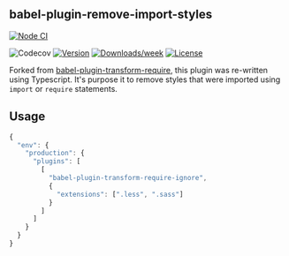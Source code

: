 ## babel-plugin-remove-import-styles

[![Node CI](https://github.com/iwatakeshi/babel-plugin-remove-import-styles/workflows/Node%20CI/badge.svg)](https://github.com/iwatakeshi/babel-plugin-remove-import-styles/actions?query=workflow%3A%22Node+CI%22)

![Codecov](https://img.shields.io/codecov/c/github/iwatakeshi/babel-plugin-remove-import-styles)
[![Version](https://img.shields.io/npm/v/@iwatakeshi/babel-plugin-remove-import-styles.svg)](https://www.npmjs.com/package/@iwatakeshi/babel-plugin-remove-import-styles)
[![Downloads/week](https://img.shields.io/npm/dw/@iwatakeshi/babel-plugin-remove-import-styles.svg)](https://www.npmjs.com/package/@iwatakeshi/babel-plugin-remove-import-styles)
[![License](https://img.shields.io/github/license/iwatakeshi/babel-plugin-remove-import-styles)](https://github.com/iwatakeshi/babel-plugin-remove-import-styles/blob/master/LICENSE.md)

Forked from [babel-plugin-transform-require](https://github.com/morlay/babel-plugin-transform-require-ignore), this plugin was re-written using Typescript. It's purpose it to remove styles that were imported using `import` or `require` statements.

## Usage

```js
{
  "env": {
    "production": {
      "plugins": [
        [
          "babel-plugin-transform-require-ignore",
          {
            "extensions": [".less", ".sass"]
          }
        ]
      ]
    }
  }
}

```
